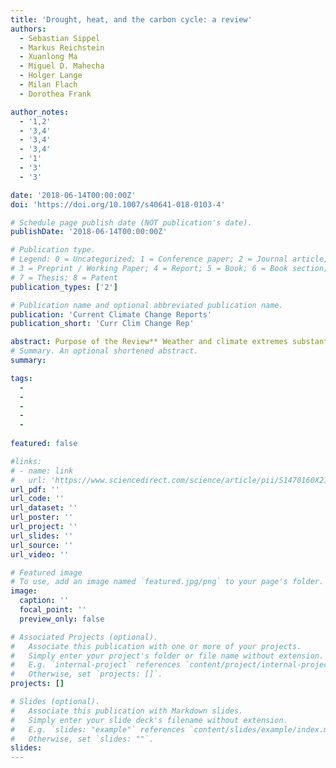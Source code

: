 ```yaml
---
title: 'Drought, heat, and the carbon cycle: a review'
authors:
  - Sebastian Sippel
  - Markus Reichstein
  - Xuanlong Ma
  - Miguel D. Mahecha
  - Holger Lange
  - Milan Flach
  - Dorothea Frank

author_notes:
  - '1,2'
  - '3,4'
  - '3,4'
  - '3,4'
  - '1'
  - '3'
  - '3'

date: '2018-06-14T00:00:00Z'
doi: 'https://doi.org/10.1007/s40641-018-0103-4'

# Schedule page publish date (NOT publication's date).
publishDate: '2018-06-14T00:00:00Z'

# Publication type.
# Legend: 0 = Uncategorized; 1 = Conference paper; 2 = Journal article;
# 3 = Preprint / Working Paper; 4 = Report; 5 = Book; 6 = Book section;
# 7 = Thesis; 8 = Patent
publication_types: ['2']

# Publication name and optional abbreviated publication name.
publication: 'Current Climate Change Reports'
publication_short: 'Curr Clim Change Rep'

abstract: Purpose of the Review** Weather and climate extremes substantially affect global- and regional-scale carbon (C) cycling, and thus spatially or temporally extended climatic extreme events jeopardize terrestrial ecosystem carbon sequestration. We illustrate the relevance of drought and/or heat events (“DHE”) for the carbon cycle and highlight underlying concepts and complex impact mechanisms. We review recent results, discuss current research needs and emerging research topics. **Recent Findings** Our review covers topics critical to understanding, attributing and predicting the effects of DHE on the terrestrial carbon cycle:(1) ecophysiological impact mechanisms and mediating factors, (2) the role of timing, duration and dynamical effects through which DHE impacts on regional-scale carbon cycling are either attenuated or enhanced, and (3) large-scale atmospheric conditions under which DHE are likely to unfold and to affect the terrestrial carbon cycle. Recent research thus shows the need to view these events in a broader spatial and temporal perspective that extends assessments beyond local and concurrent C cycle impacts of DHE. **Summary** Novel data streams, model (ensemble) simulations, and analyses allow to better understand carbon cycle impacts not only in response to their proximate drivers (drought, heat, etc.) but also attributing them to underlying changes in drivers and large-scale atmospheric conditions. These attribution-type analyses increasingly address and disentangle various sequences or dynamical interactions of events and their impacts, including compensating or amplifying effects on terrestrial carbon cycling.
# Summary. An optional shortened abstract.
summary: 

tags:
  - 
  - 
  - 
  - 
  - 
  
featured: false

#links:
# - name: link
#   url: 'https://www.sciencedirect.com/science/article/pii/S1470160X21006658'
url_pdf: ''
url_code: ''
url_dataset: ''
url_poster: ''
url_project: ''
url_slides: ''
url_source: ''
url_video: ''

# Featured image
# To use, add an image named `featured.jpg/png` to your page's folder.
image:
  caption: ''
  focal_point: ''
  preview_only: false

# Associated Projects (optional).
#   Associate this publication with one or more of your projects.
#   Simply enter your project's folder or file name without extension.
#   E.g. `internal-project` references `content/project/internal-project/index.md`.
#   Otherwise, set `projects: []`.
projects: []

# Slides (optional).
#   Associate this publication with Markdown slides.
#   Simply enter your slide deck's filename without extension.
#   E.g. `slides: "example"` references `content/slides/example/index.md`.
#   Otherwise, set `slides: ""`.
slides:
---
```


